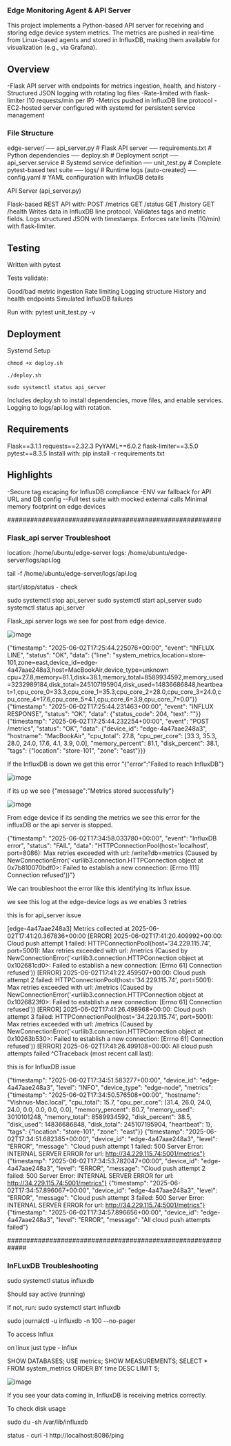 ### Edge Monitoring Agent & API Server

This project implements a Python-based API server for receiving and storing edge device system metrics. The metrics are pushed in real-time from Linux-based agents and stored in InfluxDB, making them available for visualization (e.g., via Grafana).


## Overview

-Flask API server with endpoints for metrics ingestion, health, and history
-Structured JSON logging with rotating log files
-Rate-limited with flask-limiter (10 requests/min per IP)
-Metrics pushed in InfluxDB line protocol
-EC2-hosted server configured with systemd for persistent service management


### File Structure

edge-server/
── api_server.py               # Flask API server
── requirements.txt            # Python dependencies
── deploy.sh                   # Deployment script
── api_server.service          # Systemd service definition
── unit_test.py                # Complete pytest-based test suite
── logs/                       # Runtime logs (auto-created)
── config.yaml                 # YAML configuration with InfluxDB details


API Server (api_server.py)

Flask-based REST API with:
POST /metrics
GET /status
GET /history
GET /health
Writes data in InfluxDB line protocol.
Validates tags and metric fields.
Logs structured JSON with timestamps.
Enforces rate limits (10/min) with flask-limiter.


## Testing

Written with pytest

Tests validate:

Good/bad metric ingestion
Rate limiting
Logging structure
History and health endpoints
Simulated InfluxDB failures

Run with:
pytest unit_test.py -v

## Deployment

Systemd Setup
```
chmod +x deploy.sh

./deploy.sh

sudo systemctl status api_server
```
Includes deploy.sh to install dependencies, move files, and enable services.
Logging to logs/api.log with rotation.

## Requirements

Flask==3.1.1
requests==2.32.3
PyYAML==6.0.2
flask-limiter==3.5.0
pytest==8.3.5
Install with:
pip install -r requirements.txt

## Highlights

-Secure tag escaping for InfluxDB compliance
-ENV var fallback for API URL and DB config
--Full test suite with mocked external calls
Minimal memory footprint on edge devices

########################################################



### Flask_api server Troubleshoot

location: /home/ubuntu/edge-server
logs: /home/ubuntu/edge-server/logs/api.log

tail -f  /home/ubuntu/edge-server/logs/api.log 

start/stop/status - check 

sudo systemctl stop api_server
sudo systemctl start api_server
sudo systemctl status api_server



Flask_api server logs we see for post from edge device.



![image](https://github.com/user-attachments/assets/001c8612-724c-4692-b95a-38d3d6bd2a45)



{"timestamp": "2025-06-02T17:25:44.225076+00:00", "event": "INFLUX LINE", "status": "OK", "data": {"line": "system_metrics,location=store-101,zone=east,device_id=edge-4a47aae248a3,host=MacBookAir,device_type=unknown cpu=27.8,memory=81.1,disk=38.1,memory_total=8589934592,memory_used=3232989184,disk_total=245107195904,disk_used=14836686848,heartbeat=1,cpu_core_0=33.3,cpu_core_1=35.3,cpu_core_2=28.0,cpu_core_3=24.0,cpu_core_4=17.6,cpu_core_5=4.1,cpu_core_6=3.9,cpu_core_7=0.0"}}
{"timestamp": "2025-06-02T17:25:44.231463+00:00", "event": "INFLUX RESPONSE", "status": "OK", "data": {"status_code": 204, "text": ""}}
{"timestamp": "2025-06-02T17:25:44.232254+00:00", "event": "POST /metrics", "status": "OK", "data": {"device_id": "edge-4a47aae248a3", "hostname": "MacBookAir", "cpu_total": 27.8, "cpu_per_core": [33.3, 35.3, 28.0, 24.0, 17.6, 4.1, 3.9, 0.0], "memory_percent": 81.1, "disk_percent": 38.1, "tags": {"location": "store-101", "zone": "east"}}}





If the InfluxDB is down we get this error  “{"error":"Failed to reach InfluxDB"}

![image](https://github.com/user-attachments/assets/e487333a-ee06-43a4-82f3-79eb189d5dfd)



if its up we see {"message":"Metrics stored successfully"}



![image](https://github.com/user-attachments/assets/6c2a0750-a71a-43b9-8901-06bfc83386d5)


From edge device if its sending the metrics we see this error for the influxDB or the api server is stopped. 


{"timestamp": "2025-06-02T17:34:58.033780+00:00", "event": "InfluxDB error", "status": "FAIL", "data": "HTTPConnectionPool(host='localhost', port=8086): Max retries exceeded with url: /write?db=metrics (Caused by NewConnectionError('<urllib3.connection.HTTPConnection object at 0x7b810070bdf0>: Failed to establish a new connection: [Errno 111] Connection refused'))"}

We can troubleshoot the error like this identifying its influx issue.


we see this log at the edge-device logs as we enables 3 retries

this is for api_server issue 


[edge-4a47aae248a3] Metrics collected at 2025-06-02T17:41:20.367836+00:00
[ERROR] 2025-06-02T17:41:20.409992+00:00: Cloud push attempt 1 failed: HTTPConnectionPool(host='34.229.115.74', port=5001): Max retries exceeded with url: /metrics (Caused by NewConnectionError('<urllib3.connection.HTTPConnection object at 0x102681cd0>: Failed to establish a new connection: [Errno 61] Connection refused'))
[ERROR] 2025-06-02T17:41:22.459507+00:00: Cloud push attempt 2 failed: HTTPConnectionPool(host='34.229.115.74', port=5001): Max retries exceeded with url: /metrics (Caused by NewConnectionError('<urllib3.connection.HTTPConnection object at 0x1026823f0>: Failed to establish a new connection: [Errno 61] Connection refused'))
[ERROR] 2025-06-02T17:41:26.498968+00:00: Cloud push attempt 3 failed: HTTPConnectionPool(host='34.229.115.74', port=5001): Max retries exceeded with url: /metrics (Caused by NewConnectionError('<urllib3.connection.HTTPConnection object at 0x10263b530>: Failed to establish a new connection: [Errno 61] Connection refused'))
[ERROR] 2025-06-02T17:41:26.499108+00:00: All cloud push attempts failed
^CTraceback (most recent call last): 

this is for InfluxDB issue 

{"timestamp": "2025-06-02T17:34:51.583277+00:00", "device_id": "edge-4a47aae248a3", "level": "INFO", "device_type": "edge-node", "metrics": {"timestamp": "2025-06-02T17:34:50.576508+00:00", "hostname": "Vishnus-Mac.local", "cpu_total": 15.7, "cpu_per_core": [31.4, 26.0, 24.0, 24.0, 0.0, 0.0, 0.0, 0.0], "memory_percent": 80.7, "memory_used": 3010101248, "memory_total": 8589934592, "disk_percent": 38.5, "disk_used": 14836686848, "disk_total": 245107195904, "heartbeat": 1}, "tags": {"location": "store-101", "zone": "east"}}
{"timestamp": "2025-06-02T17:34:51.682385+00:00", "device_id": "edge-4a47aae248a3", "level": "ERROR", "message": "Cloud push attempt 1 failed: 500 Server Error: INTERNAL SERVER ERROR for url: http://34.229.115.74:5001/metrics"}
{"timestamp": "2025-06-02T17:34:53.782047+00:00", "device_id": "edge-4a47aae248a3", "level": "ERROR", "message": "Cloud push attempt 2 failed: 500 Server Error: INTERNAL SERVER ERROR for url: http://34.229.115.74:5001/metrics"}
{"timestamp": "2025-06-02T17:34:57.896067+00:00", "device_id": "edge-4a47aae248a3", "level": "ERROR", "message": "Cloud push attempt 3 failed: 500 Server Error: INTERNAL SERVER ERROR for url: http://34.229.115.74:5001/metrics"}
{"timestamp": "2025-06-02T17:34:57.896656+00:00", "device_id": "edge-4a47aae248a3", "level": "ERROR", "message": "All cloud push attempts failed"}



#############################################################



### InFLuxDB Troubleshooting

sudo systemctl status influxdb


Should say active (running)


If not, run: sudo systemctl start influxdb



sudo journalctl -u influxdb -n 100 --no-pager


To access Influx 

on linux just type - influx

SHOW DATABASES;
USE metrics;
SHOW MEASUREMENTS;
SELECT * FROM system_metrics ORDER BY time DESC LIMIT 5;

![image](https://github.com/user-attachments/assets/b8da8ae3-a38b-4f92-a964-8db2d0572a0e)



If you see your data coming in, InfluxDB is receiving metrics correctly.

To check disk usage 


sudo du -sh /var/lib/influxdb

status - curl -I http://localhost:8086/ping


